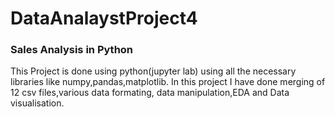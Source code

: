 # DataAnalaystProject4
### Sales Analysis in Python
This Project is done using python(jupyter lab) using all the necessary libraries like numpy,pandas,matplotlib.
In this project I have done merging of 12 csv files,various data formating, data manipulation,EDA and Data visualisation.
